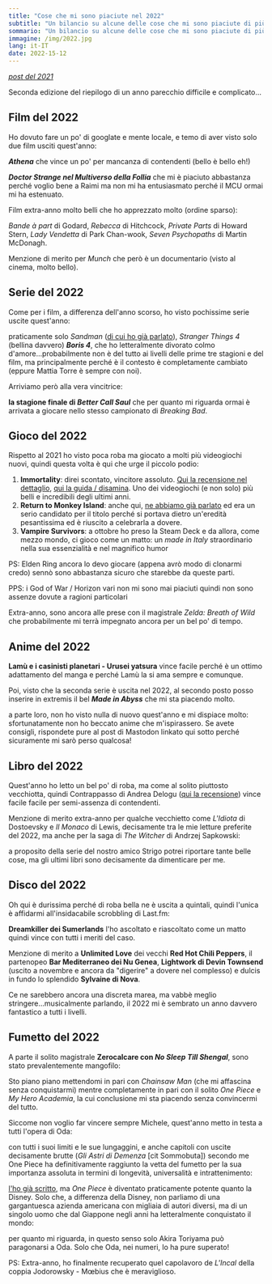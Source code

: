 ```yaml
---
title: "Cose che mi sono piaciute nel 2022"
subtitle: "Un bilancio su alcune delle cose che mi sono piaciute di più nel 2022"
sommario: "Un bilancio su alcune delle cose che mi sono piaciute di più nel 2022"
immagine: /img/2022.jpg
lang: it-IT
date: 2022-15-12
---
```


_[post del 2021](/posts/ita/2021-bilancio)_ 

Seconda edizione del riepilogo di un anno parecchio difficile e complicato...

## Film del 2022

Ho dovuto fare un po' di googlate e mente locale, e temo di aver visto solo due film usciti quest'anno:

**_Athena_** che vince un po' per mancanza di contendenti (bello è bello eh!)

**_Doctor Strange nel Multiverso della Follia_** che mi è piaciuto abbastanza perché voglio bene a Raimi ma non mi ha entusiasmato perché il MCU ormai mi ha estenuato.

Film extra-anno molto belli che ho apprezzato molto (ordine sparso): 

_Bande à part_ di Godard, _Rebecca_ di Hitchcock, _Private Parts_ di Howard Stern, _Lady Vendetta_ di Park Chan-wook, _Seven Psychopaths_ di Martin McDonagh.

Menzione di merito per _Munch_ che però è un documentario (visto al cinema, molto bello).

## Serie del 2022

Come per i film, a differenza dell'anno scorso, ho visto pochissime serie uscite quest'anno:

praticamente solo _Sandman_ ([di cui ho già parlato](/posts/ita/sandman-netflix-recensione)), _Stranger Things 4_ (bellina davvero) **_Boris 4_**, che ho letteralmente divorato colmo d'amore...probabilmente non è del tutto ai livelli delle prime tre stagioni e del film, ma principalmente perché è il contesto è completamente cambiato (eppure Mattia Torre è sempre con noi).

Arriviamo però alla vera vincitrice:

**la stagione finale di _Better Call Saul_** che per quanto mi riguarda ormai è arrivata a giocare nello stesso campionato di _Breaking Bad_.

## Gioco del 2022

Rispetto al 2021 ho visto poca roba ma giocato a molti più videogiochi nuovi, quindi questa volta è qui che urge il piccolo podio: 

1. **Immortality**: direi scontato, vincitore assoluto. [Qui la recensione nel dettaglio](/posts/ita/immortality-recensione-videogioco), [qui la guida / disamina](/posts/ita/immortality-spiegazione). Uno dei videogiochi (e non solo) più belli e incredibili degli ultimi anni. 
2. **Return to Monkey Island**: anche qui, [ne abbiamo già parlato](/posts/ita/return-to-monkey-island-recensione) ed era un serio candidato per il titolo perché si portava dietro un'eredità pesantissima ed è riuscito a celebrarla a dovere.
3. **Vampire Survivors**: a ottobre ho preso la Steam Deck e da allora, come mezzo mondo, ci gioco come un matto: un _made in Italy_ straordinario nella sua essenzialità e nel magnifico humor

PS: Elden Ring ancora lo devo giocare (appena avrò modo di clonarmi credo) sennò sono abbastanza sicuro che starebbe da queste parti. 

PPS: i God of War / Horizon vari non mi sono mai piaciuti quindi non sono assenze dovute a ragioni particolari

Extra-anno, sono ancora alle prese con il magistrale _Zelda: Breath of Wild_ che probabilmente mi terrà impegnato ancora per un bel po' di tempo.

## Anime del 2022

**Lamù e i casinisti planetari - Urusei yatsura** vince facile perché è un ottimo adattamento del manga e perché Lamù la si ama sempre e comunque.

Poi, visto che la seconda serie è uscita nel 2022, al secondo posto posso inserire in extremis il bel **_Made in Abyss_** che mi sta piacendo molto.

a parte loro, non ho visto nulla di nuovo quest'anno e mi dispiace molto: sfortunatamente non ho beccato anime che m'ispirassero. 
Se avete consigli, rispondete pure al post di Mastodon linkato qui sotto perché sicuramente mi sarò perso qualcosa!

## Libro del 2022

Quest'anno ho letto un bel po' di roba, ma come al solito piuttosto vecchiotta, quindi Contrappasso di Andrea Delogu ([qui la recensione](/posts/ita/andrea-delogu-contrappasso)) vince facile facile per semi-assenza di contendenti.

Menzione di merito extra-anno per qualche vecchietto come _L'Idiota_ di Dostoevsky e _Il Monaco_ di Lewis, decisamente tra le mie letture preferite del 2022, ma anche per la saga di _The Witcher_ di Andrzej Sapkowski: 

a proposito della serie del nostro amico Strigo potrei riportare tante belle cose, ma gli ultimi libri sono decisamente da dimenticare per me. 

## Disco del 2022

Oh qui è durissima perché di roba bella ne è uscita a quintali, quindi l'unica è affidarmi all'insidacabile scrobbling di Last.fm: 

**Dreamkiller dei Sumerlands** l'ho ascoltato e riascoltato come un matto quindi vince con tutti i meriti del caso.

Menzione di merito a **Unlimited Love** dei vecchi **Red Hot Chili Peppers**, il partenopeo **Bar Mediterraneo dei Nu Genea**, **Lightwork di Devin Townsend** (uscito a novembre e ancora da "digerire" a dovere nel complesso) e dulcis in fundo lo splendido **Sylvaine di Nova**.

Ce ne sarebbero ancora una discreta marea, ma vabbè meglio stringere...musicalmente parlando, il 2022 mi è sembrato un anno davvero fantastico a tutti i livelli.

## Fumetto del 2022

A parte il solito magistrale **Zerocalcare con _No Sleep Till Shengal_**, sono stato prevalentemente mangofilo:

Sto piano piano mettendomi in pari con _Chainsaw Man_ (che mi affascina senza conquistarmi) mentre completamente in pari con il solito _One Piece_ e _My Hero Academia_, la cui conclusione mi sta piacendo senza convincermi del tutto.

Siccome non voglio far vincere sempre Michele, quest'anno metto in testa a tutti l'opera di Oda: 

con tutti i suoi limiti e le sue lungaggini, e anche capitoli con uscite decisamente brutte (_Gli Astri di Demenza_ [cit Sommobuta]) secondo me One Piece ha definitivamente raggiunto la vetta del fumetto per la sua importanza assoluta in termini di longevità, universalità e intrattenimento: 

[l'ho già scritto](/posts/ita/one-piece), ma _One Piece_ è diventato praticamente potente quanto la Disney. Solo che, a differenza della Disney, non parliamo di una gargantuesca azienda americana con migliaia di autori diversi, ma di un singolo uomo che dal Giappone negli anni ha letteralmente conquistato il mondo: 

per quanto mi riguarda, in questo senso solo Akira Toriyama può paragonarsi a Oda. Solo che Oda, nei numeri, lo ha pure superato!

PS: Extra-anno, ho finalmente recuperato quel capolavoro de _L'Incal_ della coppia Jodorowsky - Mœbius che è meraviglioso.